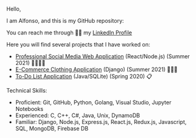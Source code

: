 Hello,

I am Alfonso, and this is my GitHub repository:

You can reach me through 👨‍💻 my [LinkedIn Profile](https://www.linkedin.com/in/alfonso-delarosa/)

Here you will find several projects that I have worked on:
- [Professional Social Media Web Application](https://github.com/alfonsodelarosa4/Professional-Social-Network) (React/Node.js) (Summer 2021) 👨‍💼👩‍💼
- [E-Commerce Clothing Application](https://github.com/alfonsodelarosa4/E-Commerce-Clothing-Store) (Django) (Summer 2021) 👕👖👞
- [To-Do List Application](https://github.com/alfonsodelarosa4/To-List-Application) (Java/SQLite) (Spring 2020) 📋

Technical Skills:
- Proficient: Git, GitHub, Python, Golang, Visual Studio, Jupyter Notebooks
- Experienced: C, C++, C#, Java, Unix, DynamoDB
- Familiar: Django, Node.js, Express.js, React.js, Redux.js, Javascript, SQL, MongoDB, Firebase DB


<!---
alfonsodelarosa4/alfonsodelarosa4 is a ✨ special ✨ repository because its `README.md` (this file) appears on your GitHub profile.
You can click the Preview link to take a look at your changes.
--->

